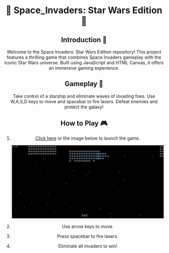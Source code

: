 <div align="center">

# 👾 Space_Invaders: Star Wars Edition 👾

</div>

<div align="center">

## Introduction 🚀
Welcome to the Space Invaders: Star Wars Edition repository! This project features a thrilling game that combines Space Invaders gameplay with the iconic Star Wars universe. Built using JavaScript and HTML Canvas, it offers an immersive gaming experience.

</div>

<div align="center">

## Gameplay 🌌
Take control of a starship and eliminate waves of invading foes. Use W,A,S,D keys to move and spacebar to fire lasers. Defeat enemies and protect the galaxy!

</div>

<div align="center">

## How to Play 🎮
1. [Click here](https://tigscript.github.io/Space_Invaders/) or the image below to launch the game.
   
   [![Landing](imagenes/foto.png)](https://tigscript.github.io/Space_Invaders/)

2. Use arrow keys to move.
3. Press spacebar to fire lasers.
4. Eliminate all invaders to win!

</div>
